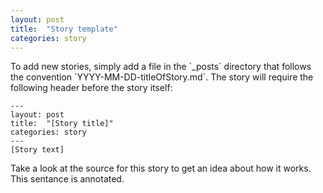 ```yaml
---
layout: post
title:  "Story template"
categories: story
---
```

<head>
<link rel="stylesheet" href="https://cdnjs.cloudflare.com/ajax/libs/balloon-css/0.5.0/balloon.min.css"> 
</head>
To add new stories, simply add a file in the `_posts` directory that follows the convention `YYYY-MM-DD-titleOfStory.md`.
The story will require the following header before the story itself:

```
---
layout: post
title:  "[Story title]"
categories: story
---
[Story text]
```

Take a look at the source for this story to get an idea about how it works.
<span data-balloon="I'm an annotation!" data-balloon-pos="up">This sentance is annotated.</span> 